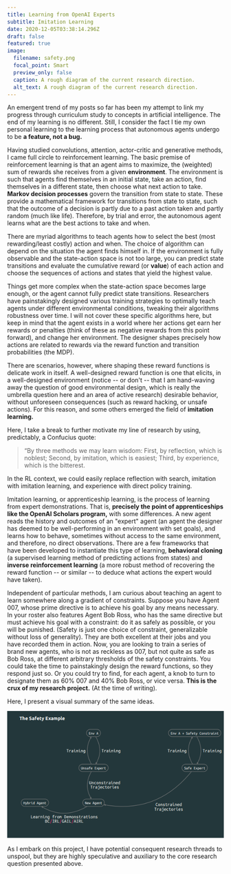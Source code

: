 ```yaml
---
title: Learning from OpenAI Experts
subtitle: Imitation Learning
date: 2020-12-05T03:38:14.296Z
draft: false
featured: true
image:
  filename: safety.png
  focal_point: Smart
  preview_only: false
  caption: A rough diagram of the current research direction.
  alt_text: A rough diagram of the current research direction.
---
```

An emergent trend of my posts so far has been my attempt to link my progress through curriculum study to concepts in artificial intelligence. The end of my learning is no different. Still, I consider the fact I tie my own personal learning to the learning process that autonomous agents undergo to be **a feature, not a bug.**

Having studied convolutions, attention, actor-critic and generative methods, I came full circle to reinforcement learning. The basic premise of reinforcement learning is that an agent aims to maximize, the (weighted) sum of rewards she receives from a given **environment**. The environment is such that agents find themselves in an initial state, take an action, find themselves in a different state, then choose what next action to take. **Markov decision processes** govern the transition from state to state. These provide a mathematical framework for transitions from state to state, such that the outcome of a decision is partly due to a past action taken and partly random (much like life). Therefore, by trial and error, the autonomous agent learns what are the best actions to take and when. 

There are myriad algorithms to teach agents how to select the best (most rewarding/least costly) action and when. The choice of algorithm can depend on the situation the agent finds himself in. If the environment is fully observable and the state-action space is not too large, you can predict state transitions and evaluate the cumulative reward (or **value**) of each action and choose the sequences of actions and states that yield the highest value. 

Things get more complex when the state-action space becomes large enough, or the agent cannot fully predict state transitions. Researchers have painstakingly designed various training strategies to optimally teach agents under different environmental conditions, tweaking their algorithms robustness over time. I will not cover these specific algorithms here, but keep in mind that the agent exists in a world where her actions get earn her rewards or penalties (think of these as negative rewards from this point forward), and change her environment. The designer shapes precisely how actions are related to rewards via the reward function and transition probabilities (the MDP). 

There are scenarios, however, where shaping these reward functions is delicate work in itself. A well-designed reward function is one that elicits, in a well-designed environment (notice -- or don't -- that I am hand-waving away the question of good environmental design, which is really the umbrella question here and an area of active research) desirable behavior, without unforeseen consequences (such as reward hacking, or unsafe actions). For this reason, and some others emerged the field of **imitation learning.** 

Here, I take a break to further motivate my line of research by using, predictably, a Confucius quote:

>  “By three methods we may learn wisdom: First, by reflection, which is noblest; Second, by imitation, which is easiest; Third, by experience, which is the bitterest.

In the RL context, we could easily replace reflection with search, imitation with imitation learning, and experience with direct policy training. 

Imitation learning, or apprenticeship learning, is the process of learning from expert demonstrations. That is, **precisely the point of apprenticeships like the OpenAI Scholars program,** with some differences. A new agent reads the history and outcomes of an "expert" agent (an agent the designer has deemed to be well-performing in an environment with set goals), and learns how to behave, sometimes without access to the same environment, and therefore, no direct observations. There are a few frameworks that have been developed to instantiate this type of learning, **behavioral cloning** (a supervised learning method of predicting actions from states) and **inverse reinforcement learning** (a more robust method of recovering the reward function -- or similar -- to deduce what actions the expert would have taken).

Independent of particular methods, I am curious about teaching an agent to learn somewhere along a gradient of constraints. Suppose you have Agent 007, whose prime directive is to achieve his goal by any means necessary. In your roster also features Agent Bob Ross, who has the same directive but must achieve his goal with a constraint: do it as safely as possible, or you will be punished. (Safety is just one choice of constraint, generalizable without loss of generality). They are both excellent at their jobs   and you have recorded them in action. Now, you are looking to train a series of brand new agents, who is not as reckless as 007, but not quite as safe as Bob Ross, at different arbitrary thresholds of the safety constraints. You could take the time to painstakingly design the reward functions, so they respond just so. Or you could try to find, for each agent, a knob to turn to designate them as 60% 007 and 40% Bob Ross, or vice versa. **This is the crux of my research project.** (At the time of writing).



Here, I present a visual summary of the same ideas.



![Current sketch of approach](safety.png "The Safety Case")



As I embark on this project, I have potential consequent research threads to unspool, but they are highly speculative and auxiliary to the core research question presented above.